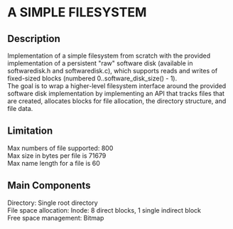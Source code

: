 # A SIMPLE FILESYSTEM
## Description
Implementation of a simple filesystem from scratch with the provided implementation of a persistent "raw" software disk (available in softwaredisk.h and softwaredisk.c), which supports reads and writes of fixed-sized blocks (numbered 0..software_disk_size() - 1).  
The goal is to wrap a higher-level filesystem interface around the provided software disk implementation by implementing an API that tracks files that are created, allocates blocks for file allocation, the directory structure, and file data.
## Limitation
Max numbers of file supported: 800  
Max size in bytes per file is 71679  
Max name length for a file is 60  
## Main Components
Directory: Single root directory  
File space allocation: Inode: 8 direct blocks, 1 single indirect block  
Free space management: Bitmap  
